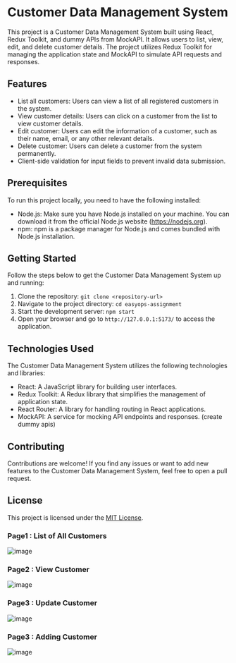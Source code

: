 # Customer Data Management System

This project is a Customer Data Management System built using React, Redux Toolkit, and dummy APIs from MockAPI. It allows users to list, view, edit, and delete customer details. The project utilizes Redux Toolkit for managing the application state and MockAPI to simulate API requests and responses.

## Features

- List all customers: Users can view a list of all registered customers in the system.
- View customer details: Users can click on a customer from the list to view customer details.
- Edit customer: Users can edit the information of a customer, such as their name, email, or any other relevant details.
- Delete customer: Users can delete a customer from the system permanently.
- Client-side validation for input fields to prevent invalid data submission.

## Prerequisites

To run this project locally, you need to have the following installed:

- Node.js: Make sure you have Node.js installed on your machine. You can download it from the official Node.js website (https://nodejs.org).
- npm: npm is a package manager for Node.js and comes bundled with Node.js installation.

## Getting Started

Follow the steps below to get the Customer Data Management System up and running:

1. Clone the repository: `git clone <repository-url>`
2. Navigate to the project directory: `cd easyops-assignment` 
4. Start the development server: `npm start`
5. Open your browser and go to `http://127.0.0.1:5173/` to access the application.


## Technologies Used

The Customer Data Management System utilizes the following technologies and libraries:

- React: A JavaScript library for building user interfaces.
- Redux Toolkit: A Redux library that simplifies the management of application state.
- React Router: A library for handling routing in React applications.
- MockAPI: A service for mocking API endpoints and responses. (create dummy apis)

## Contributing

Contributions are welcome! If you find any issues or want to add new features to the Customer Data Management System, feel free to open a pull request.

## License

This project is licensed under the [MIT License](LICENSE).


### Page1 : List of All Customers
![image](https://github.com/dev8Chhavi/easyops-assignment/assets/142348128/9eecbe79-f185-4eaf-936e-745dc2e32c74)

### Page2 : View Customer
![image](https://github.com/dev8Chhavi/easyops-assignment/assets/142348128/d476da2e-d0d2-4577-ab30-2449a7c8c16b)

### Page3 : Update Customer
![image](https://github.com/dev8Chhavi/easyops-assignment/assets/142348128/91569577-c456-46eb-82a1-06fad6f93a9e)

### Page3 : Adding Customer
![image](https://github.com/dev8Chhavi/easyops-assignment/assets/142348128/3f600dc4-7cda-46ae-8976-a3870a9b97ac)
